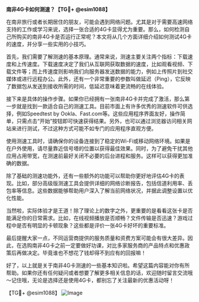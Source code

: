 **南非4G卡如何测速？【TG💪+ @esim1088】**

在南非旅行或者长期居住的朋友，可能会遇到网络问题。尤其是对于需要高速网络支持的工作或学习来说，选择一张合适的4G卡显得尤为重要。那么，如何检测自己所购买的南非4G卡是否运行正常呢？本文将从几个方面详细介绍如何测试4G卡的速度，并分享一些实用的小技巧。

首先，我们需要了解测速的基本原理。通常来说，测速主要关注两个指标：下载速度和上传速度。下载速度决定了我们从互联网获取数据的速度，比如观看视频、下载文件等；而上传速度则影响我们向服务器发送数据的能力，例如上传照片到社交媒体或进行远程办公。此外，还有一个非常重要的参数叫做延迟（Ping），它反映了数据包从发送到接收所需的时间，低延迟意味着更流畅的在线体验。

接下来是具体的操作步骤。如果你已经拥有一张南非4G卡并完成了激活，那么第一步就是找到一款适合自己的测速工具。目前市面上有许多优秀的测速软件可供选择，例如Speedtest by Ookla、Fast.com等。这些应用程序界面友好，操作简单，只需点击“开始”按钮即可快速获得结果。另外，也可以通过浏览器访问相关网站来进行测试，不过这种方式可能不如专门的应用程序直观方便。

使用测速工具时，请确保你的设备连接到了稳定的Wi-Fi或移动网络环境。如果是在户外使用，请尽量靠近信号塔的位置以获得最佳效果。同时，为了避免干扰其他应用占用带宽，在测速前最好关闭不必要的后台进程和服务。这样可以获得更加准确的数据。

除了基础的测速功能外，还有一些额外的功能可以帮助你更好地评估4G卡的表现。比如，部分高级版测速工具会提供详细的网络诊断报告，包括信道利用率、丢包率等信息。这些数据能够帮助用户深入了解当前网络状况，并据此调整设置以优化性能。

当然啦，实际体验才是王道！除了理论上的数字之外，更重要的是看看这张卡是否能满足你的日常需求。比如，在线视频播放是否顺畅？文件传输是否迅速？游戏过程中是否有明显的卡顿现象？这些都是评价一张4G卡好坏的重要标准。

最后提醒大家一点，不同运营商提供的服务质量和资费方案可能会有很大差异。因此，在选购南非4G卡之前一定要做好功课，对比多家服务商的产品特点和优惠政策后再做决定。毕竟谁也不想花了钱却得不到应有的回报嘛！

好了，以上就是关于南非4G卡测速的一些基本知识啦。希望这篇内容能对你有所帮助。如果你还有任何疑问或者想要了解更多相关信息的话，欢迎随时留言交流哦～记住哦，无论是选择还是使用4G卡，都别忘了关注最新的优惠活动呀！

【TG💪+ @esim1088】
![Image](https://i.postimg.cc/4NQfJmqS/Snipaste-2025-05-13-00-14-12.png)